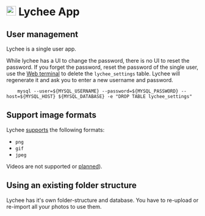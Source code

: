 # <img src="/documentation/img/lychee-logo.png" width="25px"> Lychee App

## User management

Lychee is a single user app.

While lychee has a UI to change the password, there is no UI to reset the password.
If you forget the password, reset the password of the single user, use the [Web terminal](apps/#web-terminal)
to delete the `lychee_settings` table. Lychee will regenerate it and ask you to enter a
new username and password.

```
    mysql --user=${MYSQL_USERNAME} --password=${MYSQL_PASSWORD} --host=${MYSQL_HOST} ${MYSQL_DATABASE} -e "DROP TABLE lychee_settings"
```

## Support image formats

Lychee [supports](https://github.com/electerious/Lychee/blob/master/docs/FAQ.md#which-image-file-formats-are-supported)
the following formats:

* `png`
* `gif`
* `jpeg`

Videos are not supported or [planned](https://github.com/electerious/Lychee/blob/master/docs/FAQ.md#can-i-upload-videos)).

## Using an existing folder structure

Lychee has it's own folder-structure and database. You have to
re-upload or re-import all your photos to use them.

